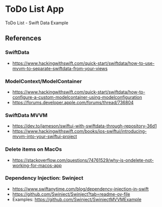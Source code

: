 # ToDo List App
ToDo List - Swift Data Example

## References

### SwiftData

- https://www.hackingwithswift.com/quick-start/swiftdata/how-to-use-mvvm-to-separate-swiftdata-from-your-views

### ModelContext/ModelContainer

- https://www.hackingwithswift.com/quick-start/swiftdata/how-to-configure-a-custom-modelcontainer-using-modelconfiguration
- https://forums.developer.apple.com/forums/thread/736804 


### SwiftData MVVM

- https://dev.to/jameson/swiftui-with-swiftdata-through-repository-36d1
- https://www.hackingwithswift.com/books/ios-swiftui/introducing-mvvm-into-your-swiftui-project

### Delete items on MacOs

- https://stackoverflow.com/questions/74761529/why-is-ondelete-not-working-for-macos-app

### Dependency Injection: Swinject
- https://www.swiftanytime.com/blog/dependency-injection-in-swift
- https://github.com/Swinject/Swinject?tab=readme-ov-file
- Examples: https://github.com/Swinject/SwinjectMVVMExample
